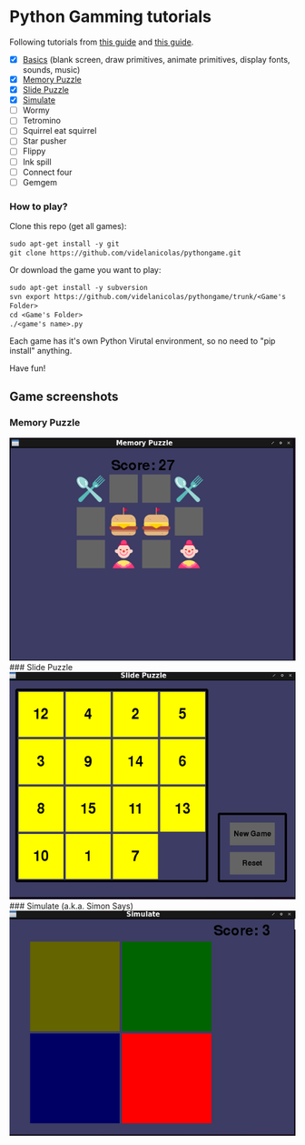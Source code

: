 # Python Gamming tutorials
Following tutorials from <a href=https://inventwithpython.com/makinggames.pdf>this guide</a> and <a href=http://thepythongamebook.com/en:pygame:start>this guide</a>.

- [x] <a href="https://github.com/videlanicolas/pythongame/tree/master/basics">Basics</a> (blank screen, draw primitives, animate primitives, display fonts, sounds, music)
- [x] <a href="https://github.com/videlanicolas/pythongame/tree/master/MemoryPuzzle">Memory Puzzle</a>
- [x] <a href="https://github.com/videlanicolas/pythongame/tree/master/SlidePuzzle">Slide Puzzle</a>
- [x] <a href="https://github.com/videlanicolas/pythongame/tree/master/Simulate">Simulate</a>
- [ ] Wormy
- [ ] Tetromino
- [ ] Squirrel eat squirrel
- [ ] Star pusher
- [ ] Flippy
- [ ] Ink spill
- [ ] Connect four
- [ ] Gemgem

### How to play?

Clone this repo (get all games):

```
sudo apt-get install -y git
git clone https://github.com/videlanicolas/pythongame.git
```

Or download the game you want to play:

```
sudo apt-get install -y subversion
svn export https://github.com/videlanicolas/pythongame/trunk/<Game's Folder>
cd <Game's Folder>
./<game's name>.py
```

Each game has it's own Python Virutal environment, so no need to "pip install" anything.

Have fun!

## Game screenshots

### Memory Puzzle
<img src="screenshots/MemoryPuzzle.png"/>
### Slide Puzzle
<img src="screenshots/SlidePuzzle.png"/>
### Simulate (a.k.a. Simon Says)
<img src="screenshots/Simulate.png"/>